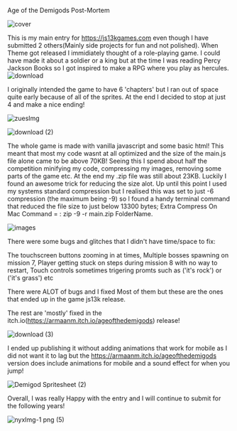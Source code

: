 Age of the Demigods Post-Mortem

![cover](https://github.com/ArmaanMoh/Age-of-The-Demigods/assets/94212438/bbce5e25-2a4b-49ea-a4b7-3510a3f60f6a)

This is my main entry for https://js13kgames.com 
even though I have submitted 2 others(Mainly side projects for fun and not polished).
When Theme got released I immidiately thought of a role-playing game. I could have made it about a soldier or a king 
but at the time I was reading Percy Jackson Books so I got inspired to make a RPG where you play as hercules. 
![download](https://github.com/ArmaanMoh/Age-of-The-Demigods/assets/94212438/2b5558cd-dda8-4672-bc8e-482d149c1a37)

I originally intended the game to have 6 'chapters' but I ran out of space quite early because of all of the sprites.
At the end I decided to stop at just 4 and make a nice ending!

![zuesImg](https://github.com/ArmaanMoh/Age-of-The-Demigods/assets/94212438/31cd0752-6c36-419c-99fc-c2526d42cc4d)


![download (2)](https://github.com/ArmaanMoh/Age-of-The-Demigods/assets/94212438/a40dbe7c-a09f-4aff-8eb0-d178bc05a17b)

The whole game is made with vanilla javascript and some basic html! This meant that most my code wasnt at all optimized
and the size of the main.js file alone came to be above 70KB! Seeing this I spend about half the competition 
minifying my code, compressing my images, removing some parts of the game etc. At the end my .zip file was still about 23KB.
Luckily I found an awesome trick for reducing the size alot. Up until this point I used my systems standard compression but 
I realised this was set to just -6 compression (the maximum being -9) so I found a handy terminal command that reduced the file 
size to just below 13300 bytes; Extra Compress On Mac Command = :  zip -9 -r main.zip FolderName. 


![images](https://github.com/ArmaanMoh/Age-of-The-Demigods/assets/94212438/4b117501-d02b-459e-8d08-9bcfefbebe21)



There were some bugs and glitches that I didn't have time/space to fix:

The touchscreen buttons zooming in at times,
Multiple bosses spawning on mission 7,
Player getting stuck on steps during mission 8 with no way to restart,
Touch controls sometimes trigering promts such as ('it's rock') or ('it's grass') etc

There were ALOT of bugs and I fixed Most of them but these are the ones that ended up in the game js13k release.

The rest are 'mostly' fixed in the itch.io(https://armaanm.itch.io/ageofthedemigods) release!

![download (3)](https://github.com/ArmaanMoh/Age-of-The-Demigods/assets/94212438/5e1224f9-e63e-4839-933e-7a6c6f2d4121)



I ended up publishing it without adding animations that work for mobile
as I did not want it to lag but the https://armaanm.itch.io/ageofthedemigods version 
does include animations for mobile and a sound effect for when you jump!


![Demigod Spritesheet (2)](https://github.com/ArmaanMoh/Age-of-The-Demigods/assets/94212438/5ff06e06-1872-40c3-a157-63ab286da8db)



Overall, I was really Happy with the entry and I will continue to submit for the  following years!



![nyxImg-1 png (5)](https://github.com/ArmaanMoh/Age-of-The-Demigods/assets/94212438/c7df6402-3d4d-4c88-a6f7-c18d57b04470)

